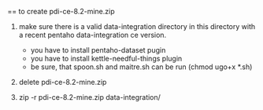 == to create pdi-ce-8.2-mine.zip

1. make sure there is a valid data-integration directory in this directory with a recent pentaho data-integration ce version.
    * you have to install pentaho-dataset pugin
    * you have to install kettle-needful-things plugin
    * be sure, that spoon.sh and maitre.sh can be run (chmod ugo+x *.sh)

2. delete pdi-ce-8.2-mine.zip

3. zip -r pdi-ce-8.2-mine.zip data-integration/
